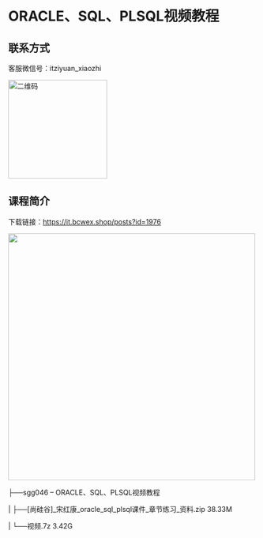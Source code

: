 # ORACLE、SQL、PLSQL视频教程

## 联系方式

客服微信号：itziyuan_xiaozhi

<img src="https://ziyuanyun.oss-cn-guangzhou.aliyuncs.com/common/20240614073449/666b82192834a.jpg" width="200" height="200" alt="二维码">

## 课程简介

下载链接：https://it.bcwex.shop/posts?id=1976

<img src="https://ziyuanyun.oss-cn-guangzhou.aliyuncs.com/yun/20240515183618/664490225bc36.jpg" width="500" alt="">

  ├──sgg046 &#8211; ORACLE、SQL、PLSQL视频教程

 | ├──[尚硅谷]_宋红康_oracle_sql_plsql课件_章节练习_资料.zip 38.33M

 | └──视频.7z 3.42G

  